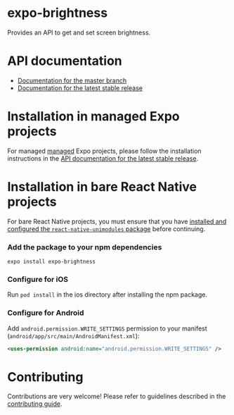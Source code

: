 # expo-brightness

Provides an API to get and set screen brightness.

# API documentation

- [Documentation for the master branch](https://github.com/expo/expo/blob/master/docs/pages/versions/unversioned/sdk/brightness.md)
- [Documentation for the latest stable release](https://docs.expo.io/versions/latest/sdk/brightness/)

# Installation in managed Expo projects

For managed [managed](https://docs.expo.io/versions/latest/introduction/managed-vs-bare/) Expo projects, please follow the installation instructions in the [API documentation for the latest stable release](https://docs.expo.io/versions/latest/sdk/brightness/).

# Installation in bare React Native projects

For bare React Native projects, you must ensure that you have [installed and configured the `react-native-unimodules` package](https://github.com/unimodules/react-native-unimodules) before continuing.

### Add the package to your npm dependencies

```
expo install expo-brightness
```

### Configure for iOS

Run `pod install` in the ios directory after installing the npm package.

### Configure for Android

Add `android.permission.WRITE_SETTINGS` permission to your manifest (`android/app/src/main/AndroidManifest.xml`):

```xml
<uses-permission android:name="android.permission.WRITE_SETTINGS" />
```

# Contributing

Contributions are very welcome! Please refer to guidelines described in the [contributing guide](https://github.com/expo/expo#contributing).
